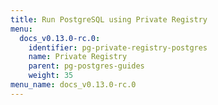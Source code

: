 ```yaml
---
title: Run PostgreSQL using Private Registry
menu:
  docs_v0.13.0-rc.0:
    identifier: pg-private-registry-postgres
    name: Private Registry
    parent: pg-postgres-guides
    weight: 35
menu_name: docs_v0.13.0-rc.0
---
```



